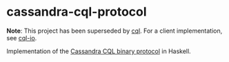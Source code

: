 cassandra-cql-protocol
======================

**Note**: This project has been superseded by [cql](https://github.com/twittner/cql). For a client implementation, see [cql-io](https://github.com/twittner/cql-io).

Implementation of the [Cassandra CQL binary protocol](https://github.com/apache/cassandra/blob/trunk/doc/native_protocol_v1.spec) in Haskell.
